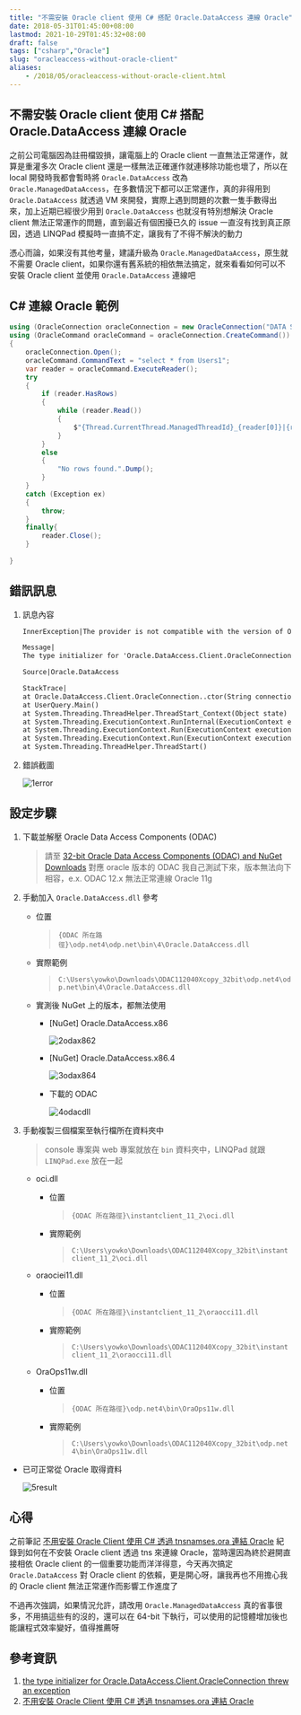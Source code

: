 ```yaml
---
title: "不需安裝 Oracle client 使用 C# 搭配 Oracle.DataAccess 連線 Oracle"
date: 2018-05-31T01:45:00+08:00
lastmod: 2021-10-29T01:45:32+08:00
draft: false
tags: ["csharp","Oracle"]
slug: "oracleaccess-without-oracle-client"
aliases:
    - /2018/05/oracleaccess-without-oracle-client.html
---
```

## 不需安裝 Oracle client 使用 C# 搭配 Oracle.DataAccess 連線 Oracle

之前公司電腦因為註冊檔毀損，讓電腦上的 Oracle client 一直無法正常運作，就算是重灌多次 Oracle client 還是一樣無法正確運作就連移除功能也壞了，所以在 local 開發時我都會暫時將 `Oracle.DataAccess` 改為 `Oracle.ManagedDataAccess`，在多數情況下都可以正常運作，真的非得用到 `Oracle.DataAccess` 就透過 VM 來開發，實際上遇到問題的次數一隻手數得出來，加上近期已經很少用到 `Oracle.DataAccess` 也就沒有特別想解決 Oracle client 無法正常運作的問題，直到最近有個困擾已久的 issue 一直沒有找到真正原因，透過 LINQPad 模擬時一直搞不定，讓我有了不得不解決的動力

憑心而論，如果沒有其他考量，建議升級為 `Oracle.ManagedDataAccess`，原生就不需要 Oracle client，如果你還有舊系統的相依無法搞定，就來看看如何可以不安裝 Oracle client 並使用 `Oracle.DataAccess` 連線吧

## C# 連線 Oracle 範例

```cs
using (OracleConnection oracleConnection = new OracleConnection("DATA SOURCE=localhost:1521/xe;PASSWORD=password;PERSIST SECURITY INFO=True;USER ID=TEST"))
using (OracleCommand oracleCommand = oracleConnection.CreateCommand())
{
    oracleConnection.Open();
    oracleCommand.CommandText = "select * from Users1";
    var reader = oracleCommand.ExecuteReader();
    try
    {
        if (reader.HasRows)
        {
            while (reader.Read())
            {
                $"{Thread.CurrentThread.ManagedThreadId}_{reader[0]}|{reader[1]}|{reader[2]}".Dump();
            }
        }
        else
        {
            "No rows found.".Dump();
        }
    }
    catch (Exception ex)
    {
        throw;
    }
    finally{
        reader.Close();    
    }
    
}
```

## 錯訊訊息

1. 訊息內容

    ```txt
    InnerException|The provider is not compatible with the version of Oracle client 

    Message|
    The type initializer for 'Oracle.DataAccess.Client.OracleConnection' threw an exception. 

    Source|Oracle.DataAccess 

    StackTrace|
    at Oracle.DataAccess.Client.OracleConnection..ctor(String connectionString)
    at UserQuery.Main()
    at System.Threading.ThreadHelper.ThreadStart_Context(Object state)
    at System.Threading.ExecutionContext.RunInternal(ExecutionContext executionContext, ContextCallback callback, Object state, Boolean preserveSyncCtx)
    at System.Threading.ExecutionContext.Run(ExecutionContext executionContext, ContextCallback callback, Object state, Boolean preserveSyncCtx)
    at System.Threading.ExecutionContext.Run(ExecutionContext executionContext, ContextCallback callback, Object state)
    at System.Threading.ThreadHelper.ThreadStart() 
    ```

2. 錯誤截圖

    ![1error](https://user-images.githubusercontent.com/3851540/40736952-00f94d48-6472-11e8-90d3-234abfd9f425.png)

## 設定步驟

1. 下載並解壓 Oracle Data Access Components (ODAC)

    > 請至 [32-bit Oracle Data Access Components (ODAC) and NuGet Downloads](http://www.oracle.com/technetwork/database/windows/downloads/utilsoft-087491.html) 對應 oracle 版本的 ODAC
    > 我自己測試下來，版本無法向下相容，e.x. ODAC 12.x 無法正常連線 Oracle 11g

2. 手動加入 `Oracle.DataAccess.dll` 參考
    - 位置

        > `{ODAC 所在路徑}\odp.net4\odp.net\bin\4\Oracle.DataAccess.dll`

    - 實際範例

        >`C:\Users\yowko\Downloads\ODAC112040Xcopy_32bit\odp.net4\odp.net\bin\4\Oracle.DataAccess.dll`

    - 實測後 NuGet 上的版本，都無法使用
        - [NuGet] Oracle.DataAccess.x86

            ![2odax862](https://user-images.githubusercontent.com/3851540/40736953-012dd8f6-6472-11e8-9fe7-42e8e5c50453.png)

        - [NuGet] Oracle.DataAccess.x86.4

            ![3odax864](https://user-images.githubusercontent.com/3851540/40736954-01629d8e-6472-11e8-992c-5bd18006f89b.png)

        - 下載的 ODAC

            ![4odacdll](https://user-images.githubusercontent.com/3851540/40736955-0192bdb6-6472-11e8-8f4b-08ef12151f0c.png)

3. 手動複製三個檔案至執行檔所在資料夾中
    > console 專案與 web 專案就放在 `bin` 資料夾中，LINQPad 就跟 `LINQPad.exe` 放在一起
    - oci.dll
        - 位置

            >`{ODAC 所在路徑}\instantclient_11_2\oci.dll`

        - 實際範例

            > `C:\Users\yowko\Downloads\ODAC112040Xcopy_32bit\instantclient_11_2\oci.dll`

    - oraociei11.dll
        - 位置

            >`{ODAC 所在路徑}\instantclient_11_2\oraocci11.dll`

        - 實際範例

            > `C:\Users\yowko\Downloads\ODAC112040Xcopy_32bit\instantclient_11_2\oraocci11.dll`

    - OraOps11w.dll
        - 位置

            >`{ODAC 所在路徑}\odp.net4\bin\OraOps11w.dll`

        - 實際範例

            >`C:\Users\yowko\Downloads\ODAC112040Xcopy_32bit\odp.net4\bin\OraOps11w.dll`

- 已可正常從 Oracle 取得資料

    ![5result](https://user-images.githubusercontent.com/3851540/40736956-01c3dcb6-6472-11e8-9902-14ccc1378af7.png)

## 心得

之前筆記 [不用安裝 Oracle Client 使用 C# 透過 tnsnamses.ora 連結 Oracle](/2017/11/c-sharp-oracle-tns-without-client.html) 紀錄到如何在不安裝 Oracle client 透過 tns 來連線 Oracle，當時還因為終於避開直接相依 Oracle client 的一個重要功能而洋洋得意，今天再次搞定 `Oracle.DataAccess` 對 Oracle client 的依賴，更是開心呀，讓我再也不用擔心我的 Oracle client 無法正常運作而影響工作進度了

不過再次強調，如果情況允許，請改用 `Oracle.ManagedDataAccess` 真的省事很多，不用搞這些有的沒的，還可以在 64-bit 下執行，可以使用的記憶體增加後也能讓程式效率變好，值得推薦呀

## 參考資訊

1. [the type initializer for Oracle.DataAccess.Client.OracleConnection threw an exception](https://www.daniweb.com/programming/software-development/threads/372248/the-type-initializer-for-oracle-dataaccess-client-oracleconnection-threw-an-exception)
2. [不用安裝 Oracle Client 使用 C# 透過 tnsnamses.ora 連結 Oracle](/2017/11/c-sharp-oracle-tns-without-client.html)
